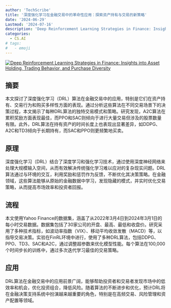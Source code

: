 ```yaml
---
author: 'TechScribe'
title: '深度强化学习在金融交易中的革命性应用：探索资产持有与交易的新策略'
date: '2024-06-29'
Lastmod: '2024-07-16'
description: 'Deep Reinforcement Learning Strategies in Finance: Insights into Asset Holding, Trading Behavior, and Purchase Diversity'
categories:
  - CS.AI
# tags:
#   - emoji
---
```


[![Deep Reinforcement Learning Strategies in Finance: Insights into Asset Holding, Trading Behavior, and Purchase Diversity](https://arxiv-research-1301205113.cos.ap-guangzhou.myqcloud.com/images/2407.09557v1.pdf_0.jpg)](https://arxiv.org/abs/2407.09557v1)

## 摘要

本文探讨了深度强化学习（DRL）算法在金融交易中的应用，特别是它们在资产持有、交易行为和购买多样性方面的表现。通过分析这些算法在不同交易场景下的决策过程，本文揭示了每种DRL算法的独特交易模式和策略。研究发现，A2C算法在累积奖励方面表现最佳，而PPO和SAC则倾向于进行大量交易但涉及的股票数量有限。此外，DRL算法在持有资产的时间长度上也表现出显著差异，如DDPG、A2C和TD3倾向于长期持有，而SAC和PPO则更频繁地买卖。<!--more-->

## 原理

深度强化学习（DRL）结合了深度学习和强化学习技术，通过使用深度神经网络来处理大规模输入空间，从而有效解决传统强化学习难以应对的复杂现实问题。DRL算法通过与环境的交互，利用奖励和惩罚作为反馈，不断优化其决策策略。在金融领域，这些算法能够从原始的金融数据中学习，发现隐藏的模式，并实时优化交易策略，从而提高市场效率和投资者回报。

## 流程

本文使用Yahoo Finance的数据集，涵盖了从2022年3月4日到2024年3月1日的每小时交易数据。数据集包括了30家公司的开盘、最高、最低和收盘价。研究采用了多种技术指标，如波动率指数（VIX）、移动平均收敛发散（MACD）等，以指导交易决策。实验在FinRL环境中进行，使用了多种DRL算法，包括DDPG、PPO、TD3、SAC和A2C，通过调整超参数来优化模型性能。每个算法在100,000个时间步长的训练中，通过多次迭代学习最佳的交易策略。

## 应用

DRL算法在金融交易中的应用前景广阔，能够帮助投资者和交易者发现市场中的低效率和机会，优化投资组合，降低风险。随着算法的不断进步和优化，预计DRL将在金融决策支持系统中扮演越来越重要的角色，特别是在高频交易、风险管理和资产配置等领域。